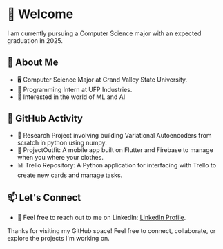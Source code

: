 # 👋 Welcome

I am currently pursuing a Computer Science major with an expected graduation in 2025.

## 📌 About Me

- 🖥️ Computer Science Major at Grand Valley State University.
- 💼 Programming Intern at UFP Industries.
- 🚀 Interested in the world of ML and AI

## 🚀 GitHub Activity

- 🌟 Research Project involving building Variational Autoencoders from scratch in python using numpy.
- 📱 ProjectOutfit: A mobile app built on Flutter and Firebase to manage when you where your clothes.
- 📊 Trello Repository: A Python application for interfacing with Trello to create new cards and manage tasks.

## 📫 Let's Connect

- 📨 Feel free to reach out to me on LinkedIn: [LinkedIn Profile](https://www.linkedin.com/in/jaggerdenhof).

Thanks for visiting my GitHub space! Feel free to connect, collaborate, or explore the projects I'm working on.
